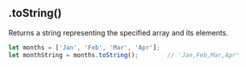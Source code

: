 ## .toString()

Returns a string representing the specified array and its elements.

```js
let months = ['Jan', 'Feb', 'Mar', 'Apr'];
let monthString = months.toString();        // 'Jan,Feb,Mar,Apr'
```        